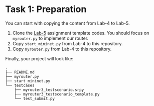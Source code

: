 # Task 1: Preparation

You can start with copying the content from Lab-4 to Lab-5.

1. Clone the [Lab-5](https://classroom.github.com/a/VlkKYsUN) assignment template codes. You should focus on `myrouter.py` to implement our router.
2. Copy `start_mininet.py` from Lab-4 to this repository.
3. Copy `myrouter.py` from Lab-4 to this repository.

Finally, your project will look like:

```text
.
├── README.md
├── myrouter.py
├── start_mininet.py
└── testcases
    ├── myrouter3_testscenario.srpy
    ├── myrouter3_testscenario_template.py
    └── test_submit.py
```


